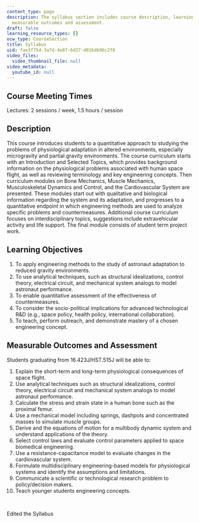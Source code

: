 ```yaml
---
content_type: page
description: The syllabus section includes course description, learning objectives
  measurable outcomes and assessment.
draft: false
learning_resource_types: []
ocw_type: CourseSection
title: Syllabus
uid: fae3f75d-3a7d-4e87-6d27-d016db96c2f8
video_files:
  video_thumbnail_file: null
video_metadata:
  youtube_id: null
---
```

## Course Meeting Times

Lectures: 2 sessions / week, 1.5 hours / session

## Description

This course introduces students to a quantitative approach to studying the problems of physiological adaptation in altered environments, especially microgravity and partial gravity environments. The course curriculum starts with an Introduction and Selected Topics, which provides background information on the physiological problems associated with human space flight, as well as reviewing terminology and key engineering concepts. Then curriculum modules on Bone Mechanics, Muscle Mechanics, Musculoskeletal Dynamics and Control, and the Cardiovascular System are presented. These modules start out with qualitative and biological information regarding the system and its adaptation, and progresses to a quantitative endpoint in which engineering methods are used to analyze specific problems and countermeasures. Additional course curriculum focuses on interdisciplinary topics, suggestions include extravehicular activity and life support. The final module consists of student term project work.

## Learning Objectives

1. To apply engineering methods to the study of astronaut adaptation to reduced gravity environments.
2. To use analytical techniques, such as structural idealizations, control theory, electrical circuit, and mechanical system analogs to model astronaut performance.
3. To enable quantitative assessment of the effectiveness of countermeasures.
4. To consider the socio-political implications for advanced technological R&D (e.g., space policy, health policy, international collaboration).
5. To teach, perform outreach, and demonstrate mastery of a chosen engineering concept.

## Measurable Outcomes and Assessment

Students graduating from 16.423J/HST.515J will be able to:

1. Explain the short-term and long-term physiological consequences of space flight.
2. Use analytical techniques such as structural idealizations, control theory, electrical circuit and mechanical system analogs to model astronaut performance.
3. Calculate the stress and strain state in a human bone such as the proximal femur.
4. Use a mechanical model including springs, dashpots and concentrated masses to simulate muscle groups.
5. Derive and the equations of motion for a multibody dynamic system and understand applications of the theory.
6. Select control laws and evaluate control parameters applied to space biomedical engineering.
7. Use a resistance-capacitance model to evaluate changes in the cardiovascular system.
8. Formulate multidisciplinary engineering-based models for physiological systems and identify the assumptions and limitations.
9. Communicate a scientific or technological research problem to policy/decision makers.
10. Teach younger students engineering concepts.

 

Edited the Syllabus